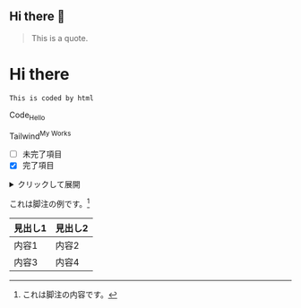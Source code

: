 ## Hi there 👋

> This is a quote.

<h1>
  Hi there
</h1>

```
This is coded by html 
```

Code<sub>Hello</sub>

Tailwind<sup>My Works</sup>

- [ ] 未完了項目
- [x] 完了項目

<details>
  <summary>クリックして展開</summary>
  詳細な説明をここに記述します。
</details>

これは脚注の例です。[^1]

[^1]: これは脚注の内容です。

| 見出し1 | 見出し2 |
|--------|--------|
| 内容1  | 内容2  |
| 内容3  | 内容4  |
